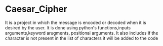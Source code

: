 # Caesar_Cipher
It is a project in which the message is encoded or decoded when it is desired by the user.
It is done using python's functions,inputs arguments,keyword arugments, positional arguments.
It also includes if the character is not present in the list of characters it will be added to the code 
